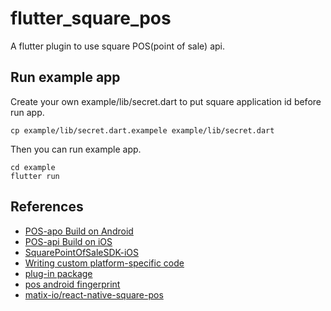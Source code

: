 # flutter_square_pos

A flutter plugin to use square POS(point of sale) api.

## Run example app

Create your own example/lib/secret.dart to put square application id before run app.
```
cp example/lib/secret.dart.exampele example/lib/secret.dart
```

Then you can run example app.
```
cd example
flutter run
```

## References

- [POS-apo Build on Android](https://developer.squareup.com/docs/pos-api/build-on-android)
- [POS-api Build on iOS](https://developer.squareup.com/docs/pos-api/build-on-ios)
- [SquarePointOfSaleSDK-iOS](https://github.com/square/SquarePointOfSaleSDK-iOS)
- [Writing custom platform-specific code](https://flutter.dev/docs/development/platform-integration/platform-channels)
- [plug-in package](https://flutter.dev/developing-packages/)
- [pos android fingerprint](https://developer.squareup.com/docs/pos-api/cookbook/find-your-android-fingerprint)
- [matix-io/react-native-square-pos](https://github.com/matix-io/react-native-square-pos)
